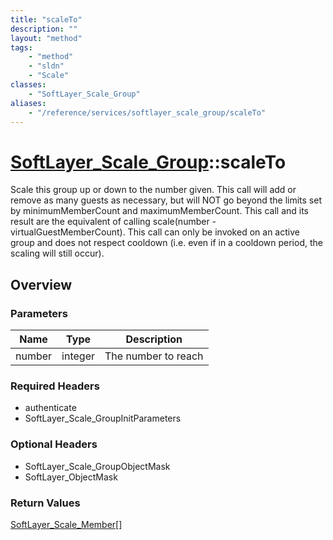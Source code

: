 ```yaml
---
title: "scaleTo"
description: ""
layout: "method"
tags:
    - "method"
    - "sldn"
    - "Scale"
classes:
    - "SoftLayer_Scale_Group"
aliases:
    - "/reference/services/softlayer_scale_group/scaleTo"
---
```

# [SoftLayer_Scale_Group](/reference/services/SoftLayer_Scale_Group)::scaleTo

Scale this group up or down to the number given. This call will add or remove as many guests as necessary, but will NOT go beyond the limits set by minimumMemberCount and maximumMemberCount. This call and its result are the equivalent of calling scale(number - virtualGuestMemberCount). This call can only be invoked on an active group and does not respect cooldown (i.e. even if in a cooldown period, the scaling will still occur). 


## Overview 


### Parameters 
|Name | Type | Description |
| --- | --- | --- |
|number| integer| The number to reach|


### Required Headers
* authenticate
* SoftLayer_Scale_GroupInitParameters

### Optional Headers
* SoftLayer_Scale_GroupObjectMask
* SoftLayer_ObjectMask

### Return Values
<a href='/reference/datatypes/SoftLayer_Scale_Member'>SoftLayer_Scale_Member[] </a>


